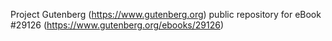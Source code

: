 Project Gutenberg (https://www.gutenberg.org) public repository for eBook #29126 (https://www.gutenberg.org/ebooks/29126)
